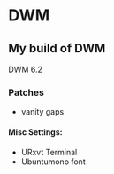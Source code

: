 # DWM

## My build of DWM

DWM 6.2

### Patches

- vanity gaps

#### Misc Settings:

- URxvt Terminal
- Ubuntumono font
